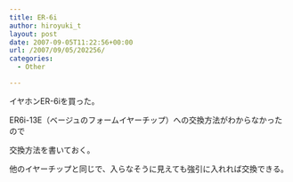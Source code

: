 ```yaml
---
title: ER-6i
author: hiroyuki_t
layout: post
date: 2007-09-05T11:22:56+00:00
url: /2007/09/05/202256/
categories:
  - Other

---
```

<div class="section">
  <p>
    イヤホンER-6iを買った。
  </p>
  
  <p>
    ER6i-13E（ベージュのフォームイヤーチップ）への交換方法がわからなかったので
  </p>
  
  <p>
    交換方法を書いておく。
  </p>
  
  <p>
    他のイヤーチップと同じで、入らなそうに見えても強引に入れれば交換できる。
  </p>
</div>